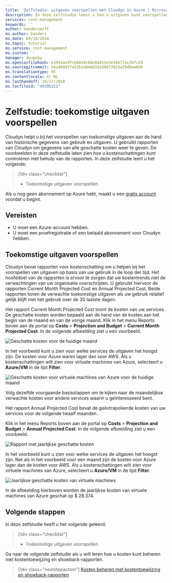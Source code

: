 ```yaml
---
title: 'Zelfstudie: uitgaven voorspellen met Cloudyn in Azure | Microsoft Docs'
description: In deze zelfstudie leest u hoe u uitgaven kunt voorspellen met behulp van historische gegevens van gebruik en uitgaven.
services: cost-management
keywords: ''
author: bandersmsft
ms.author: banders
ms.date: 09/18/2018
ms.topic: tutorial
ms.service: cost-management
ms.custom: ''
manager: dougeby
ms.openlocfilehash: e1954ae9fcbb010c66e8a812e3e34477ac2bfc29
ms.sourcegitcommit: b4a46897fa52b1e04dd31e30677023a29d9ee0d9
ms.translationtype: HT
ms.contentlocale: nl-NL
ms.lasthandoff: 10/17/2018
ms.locfileid: "49395221"
---
```

# <a name="tutorial-forecast-future-spending"></a>Zelfstudie: toekomstige uitgaven voorspellen

Cloudyn helpt u bij het voorspellen van toekomstige uitgaven aan de hand van historische gegevens van gebruik en uitgaven. U gebruikt rapporten van Cloudyn om gegevens van alle geschatte kosten weer te geven. De voorbeelden in deze zelfstudie laten zien hoe u kostenschattingen kunt controleren met behulp van de rapporten. In deze zelfstudie leert u het volgende:

> [!div class="checklist"]
> * Toekomstige uitgaven voorspellen

Als u nog geen abonnement op Azure hebt, maakt u een [gratis account](https://azure.microsoft.com/free/?WT.mc_id=A261C142F) voordat u begint.

## <a name="prerequisites"></a>Vereisten

- U moet een Azure-account hebben.
- U moet een proefregistratie of een betaald abonnement voor Cloudyn hebben.

## <a name="forecast-future-spending"></a>Toekomstige uitgaven voorspellen

Cloudyn bevat rapporten voor kostenschatting om u helpen bij het voorspellen van uitgaven op basis van uw gebruik in de loop der tijd. Het hoofddoel van de rapporten is ervoor te zorgen dat uw kostentrends niet de verwachtingen van uw organisatie overschrijden. U gebruikt hiervoor de rapporten Current Month Projected Cost en Annual Projected Cost. Beide rapporten tonen de verwachte toekomstige uitgaven als uw gebruik relatief gelijk blijft met het gebruik over de 30 laatste dagen.

Het rapport Current Month Projected Cost toont de kosten van uw services. De geschatte kosten worden bepaald aan de hand van de kosten aan het begin van de maand en van de vorige maand. Klik in het menu Reports boven aan de portal op **Costs** > **Projection and Budget** > **Current Month Projected Cost**. In de volgende afbeelding ziet u een voorbeeld.

![Geschatte kosten voor de huidige maand](./media/tutorial-forecast-spending/project-month01.png)

In het voorbeeld kunt u zien voor welke services de uitgaven het hoogst zijn. De kosten voor Azure waren lager dan voor AWS. Als u kostenschattingen wilt zien voor virtuele machines van Azure, selecteert u **Azure/VM** in de lijst **Filter**.

![Geschatte kosten voor virtuele machines van Azure voor de huidige maand](./media/tutorial-forecast-spending/project-month02.png)

Volg dezelfde voorgaande basisstappen om te kijken naar de maandelijkse verwachte kosten voor andere services waarin u geïnteresseerd bent.

Het rapport Annual Projected Cost bevat de geëxtrapoleerde kosten van uw services voor de volgende twaalf maanden.

Klik in het menu Reports boven aan de portal op **Costs** > **Projection and Budget** > **Annual Projected Cost**. In de volgende afbeelding ziet u een voorbeeld.

![Rapport met jaarlijkse geschatte kosten](./media/tutorial-forecast-spending/project-annual01.png)

In het voorbeeld kunt u zien voor welke services de uitgaven het hoogst zijn. Net als in het voorbeeld voor een maand zijn de kosten voor Azure lager dan de kosten voor AWS. Als u kostenschattingen wilt zien voor virtuele machines van Azure, selecteert u **Azure/VM** in de lijst **Filter**.

![Jaarlijkse geschatte kosten van virtuele machines](./media/tutorial-forecast-spending/project-annual02.png)

In de afbeelding hierboven worden de jaarlijkse kosten van virtuele machines van Azure geschat op $ 28.374.

## <a name="next-steps"></a>Volgende stappen

In deze zelfstudie heeft u het volgende geleerd:

> [!div class="checklist"]
> * Toekomstige uitgaven voorspellen


Ga naar de volgende zelfstudie als u wilt leren hoe u kosten kunt beheren met kostentoewijzing en showback-rapporten.

> [!div class="nextstepaction"]
> [Kosten beheren met kostentoewijzing en showback-rapporten](tutorial-manage-costs.md)
